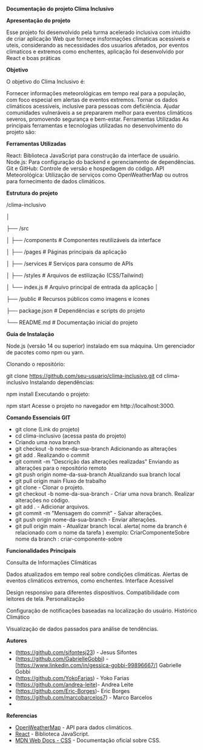 **Documentação do projeto Clima Inclusivo**

**Apresentação do projeto**

Esse projeto foi desenvolvido pela turma acelerado inclusiva com intuidto de criar aplicação Web que forneçe insformações climaticas acessiveis e uteis, considerando as necessidades dos usuarios afetados, por eventos climaticos e extremos como enchentes, aplicação foi desenvolvido por React e boas práticas

**Objetivo**

O objetivo do Clima Inclusivo é:

Fornecer informações meteorológicas em tempo real para a população, com foco especial em alertas de eventos extremos. Tornar os dados climáticos acessíveis, inclusive para pessoas com deficiência. Ajudar comunidades vulneráveis a se prepararem melhor para eventos climáticos severos, promovendo segurança e bem-estar. Ferramentas Utilizadas As principais ferramentas e tecnologias utilizadas no desenvolvimento do projeto são:


**Ferramentas Utilizadas**

React: Biblioteca JavaScript para construção da interface de usuário. Node.js: Para configuração do backend e gerenciamento de dependências. Git e GitHub: Controle de versão e hospedagem do código. API Meteorológica: Utilização de serviços como OpenWeatherMap ou outros para fornecimento de dados climáticos.

**Estrutura do projeto**

/clima-inclusivo

│

├── /src

│ ├── /components # Componentes reutilizáveis da interface

│ ├── /pages # Páginas principais da aplicação

│ ├── /services # Serviços para consumo de APIs

│ ├── /styles # Arquivos de estilização (CSS/Tailwind)

│ └── index.js # Arquivo principal de entrada da aplicação
│

├── /public # Recursos públicos como imagens e ícones

├── package.json # Dependências e scripts do projeto

└── README.md # Documentação inicial do projeto


**Guia de Instalação**

Node.js (versão 14 ou superior) instalado em sua máquina. Um gerenciador de pacotes como npm ou yarn.

Clonando o repositório:

git clone https://github.com/seu-usuario/clima-inclusivo.git cd clima-inclusivo Instalando dependências:

npm install Executando o projeto:

npm start Acesse o projeto no navegador em http://localhost:3000.

**Comando Essenciais GIT** 

- git clone (Link do projeto) 
- cd clima-inclusivo (acessa pasta do projeto)
- Criando uma nova branch
- git checkout -b nome-da-sua-branch
  Adicionando as alterações
- git add .
  Realizando o commit
- git commit -m "Descrição das alterações realizadas"
  Enviando as alterações para o repositório remoto
- git push origin nome-da-sua-branch
  Atualizando sua branch local
- git pull origin main
  Fluxo de trabalho
- git clone - Clonar o projeto.
- git checkout -b nome-da-sua-branch - Criar uma nova branch.
  Realizar alterações no código.
- git add . - Adicionar arquivos.
- git commit -m "Mensagem do commit" - Salvar alterações.
- git push origin nome-da-sua-branch - Enviar alterações.
- git pull origin main - Atualizar branch local.
  alerta( nome da branch é relacionado com o nome da tarefa )
  exemplo: CriarComponenteSobre 
  nome da branch : criar-componente-sobre


**Funcionalidades Principais**

Consulta de Informações Climáticas

Dados atualizados em tempo real sobre condições climáticas. Alertas de eventos climáticos extremos, como enchentes. Interface Acessível

Design responsivo para diferentes dispositivos. Compatibilidade com leitores de tela. Personalização

Configuração de notificações baseadas na localização do usuário. Histórico Climático

Visualização de dados passados para análise de tendências.

**Autores**
- (https://github.com/sifontesj23) - Jesus Sifontes
- (https://github.com/GabrielleGobbi) - [https://www.linkedin.com/in/gessica-gobbi-99896667/] Gabrielle Gobbi
- (https://github.com/YokoFarias) - Yoko Farias
- (https://github.com/andrea-leite)- Andrea Leite
- (https://github.com/Eric-Borges)- Eric Borges
- (https://github.com/marcobarcelos7) - Marco Barcelos
- 





**Referencias**

- [OpenWeatherMap](https://openweathermap.org/) - API para dados climáticos.
- [React](https://react.dev/) - Biblioteca JavaScript.
- [MDN Web Docs - CSS](https://developer.mozilla.org/en-US/docs/Web/CSS) - Documentação oficial sobre CSS.

